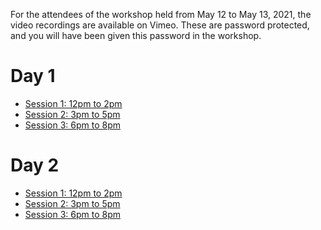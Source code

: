 For the attendees of the workshop held from May 12 to May 13, 2021, the video recordings are available on Vimeo.
These are password protected, and you will have been given this password in the workshop.

# Day 1

* [Session 1: 12pm to 2pm](https://vimeo.com/548409624)
* [Session 2: 3pm to 5pm](https://vimeo.com/548495820)
* [Session 3: 6pm to 8pm](https://vimeo.com/548572443)

# Day 2

* [Session 1: 12pm to 2pm](https://vimeo.com/548854726)
* [Session 2: 3pm to 5pm](https://vimeo.com/548927768)
* [Session 3: 6pm to 8pm](https://vimeo.com/549027138)

